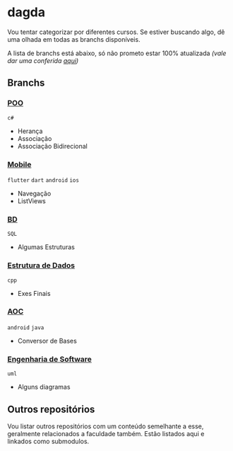 # dagda

Vou tentar categorizar por diferentes cursos. Se estiver buscando algo, dê uma olhada em todas as branchs disponíveis.

A lista de branchs está abaixo, só não prometo estar 100% atualizada *(vale dar uma conferida [aqui](https://github.com/victorandeloci/dagda/branches))*

## Branchs

### [POO](https://github.com/victorandeloci/dagda/tree/poo)
  
  <code>c#</code>
  
  * Herança
  * Associação
  * Associação Bidirecional
  
### [Mobile](https://github.com/victorandeloci/dagda/tree/mobile)
  
  <code>flutter</code> <code>dart</code> <code>android</code> <code>ios</code>
  
  * Navegação
  * ListViews
  
### [BD](https://github.com/victorandeloci/dagda/tree/bd)
  
  <code>SQL</code>
  
  * Algumas Estruturas
  
### [Estrutura de Dados](https://github.com/victorandeloci/dagda/tree/estrutura-dados)
  
  <code>cpp</code>
  
  * Exes Finais  
  
### [AOC](https://github.com/victorandeloci/dagda/tree/aoc)
  
  <code>android</code> <code>java</code>
  
  * Conversor de Bases
  
### [Engenharia de Software](https://github.com/victorandeloci/dagda/tree/eng-soft)
  
  <code>uml</code>
  
  * Alguns diagramas

## Outros repositórios

Vou listar outros repositórios com um conteúdo semelhante a esse, geralmente relacionados a faculdade também. Estão listados aqui e linkados como submodulos.
